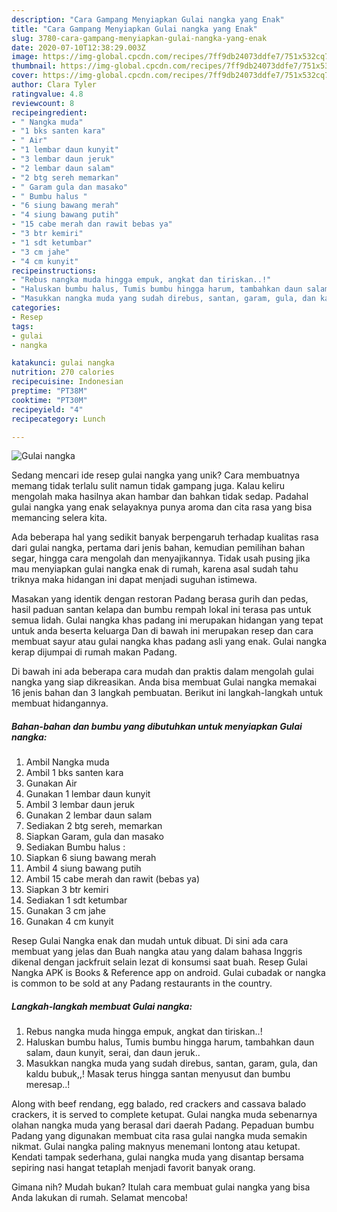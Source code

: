 ```yaml
---
description: "Cara Gampang Menyiapkan Gulai nangka yang Enak"
title: "Cara Gampang Menyiapkan Gulai nangka yang Enak"
slug: 3780-cara-gampang-menyiapkan-gulai-nangka-yang-enak
date: 2020-07-10T12:38:29.003Z
image: https://img-global.cpcdn.com/recipes/7ff9db24073ddfe7/751x532cq70/gulai-nangka-foto-resep-utama.jpg
thumbnail: https://img-global.cpcdn.com/recipes/7ff9db24073ddfe7/751x532cq70/gulai-nangka-foto-resep-utama.jpg
cover: https://img-global.cpcdn.com/recipes/7ff9db24073ddfe7/751x532cq70/gulai-nangka-foto-resep-utama.jpg
author: Clara Tyler
ratingvalue: 4.8
reviewcount: 8
recipeingredient:
- " Nangka muda"
- "1 bks santen kara"
- " Air"
- "1 lembar daun kunyit"
- "3 lembar daun jeruk"
- "2 lembar daun salam"
- "2 btg sereh memarkan"
- " Garam gula dan masako"
- " Bumbu halus "
- "6 siung bawang merah"
- "4 siung bawang putih"
- "15 cabe merah dan rawit bebas ya"
- "3 btr kemiri"
- "1 sdt ketumbar"
- "3 cm jahe"
- "4 cm kunyit"
recipeinstructions:
- "Rebus nangka muda hingga empuk, angkat dan tiriskan..!"
- "Haluskan bumbu halus, Tumis bumbu hingga harum, tambahkan daun salam, daun kunyit, serai, dan daun jeruk.."
- "Masukkan nangka muda yang sudah direbus, santan, garam, gula, dan kaldu bubuk,,! Masak terus hingga santan menyusut dan bumbu meresap..!"
categories:
- Resep
tags:
- gulai
- nangka

katakunci: gulai nangka 
nutrition: 270 calories
recipecuisine: Indonesian
preptime: "PT38M"
cooktime: "PT30M"
recipeyield: "4"
recipecategory: Lunch

---
```



![Gulai nangka](https://img-global.cpcdn.com/recipes/7ff9db24073ddfe7/751x532cq70/gulai-nangka-foto-resep-utama.jpg)

Sedang mencari ide resep gulai nangka yang unik? Cara membuatnya memang tidak terlalu sulit namun tidak gampang juga. Kalau keliru mengolah maka hasilnya akan hambar dan bahkan tidak sedap. Padahal gulai nangka yang enak selayaknya punya aroma dan cita rasa yang bisa memancing selera kita.

Ada beberapa hal yang sedikit banyak berpengaruh terhadap kualitas rasa dari gulai nangka, pertama dari jenis bahan, kemudian pemilihan bahan segar, hingga cara mengolah dan menyajikannya. Tidak usah pusing jika mau menyiapkan gulai nangka enak di rumah, karena asal sudah tahu triknya maka hidangan ini dapat menjadi suguhan istimewa.

Masakan yang identik dengan restoran Padang berasa gurih dan pedas, hasil paduan santan kelapa dan bumbu rempah lokal ini terasa pas untuk semua lidah. Gulai nangka khas padang ini merupakan hidangan yang tepat untuk anda beserta keluarga Dan di bawah ini merupakan resep dan cara membuat sayur atau gulai nangka khas padang asli yang enak. Gulai nangka kerap dijumpai di rumah makan Padang.


Di bawah ini ada beberapa cara mudah dan praktis dalam mengolah gulai nangka yang siap dikreasikan. Anda bisa membuat Gulai nangka memakai 16 jenis bahan dan 3 langkah pembuatan. Berikut ini langkah-langkah untuk membuat hidangannya.

<!--inarticleads1-->

##### Bahan-bahan dan bumbu yang dibutuhkan untuk menyiapkan Gulai nangka:

1. Ambil  Nangka muda
1. Ambil 1 bks santen kara
1. Gunakan  Air
1. Gunakan 1 lembar daun kunyit
1. Ambil 3 lembar daun jeruk
1. Gunakan 2 lembar daun salam
1. Sediakan 2 btg sereh, memarkan
1. Siapkan  Garam, gula dan masako
1. Sediakan  Bumbu halus :
1. Siapkan 6 siung bawang merah
1. Ambil 4 siung bawang putih
1. Ambil 15 cabe merah dan rawit (bebas ya)
1. Siapkan 3 btr kemiri
1. Sediakan 1 sdt ketumbar
1. Gunakan 3 cm jahe
1. Gunakan 4 cm kunyit


Resep Gulai Nangka enak dan mudah untuk dibuat. Di sini ada cara membuat yang jelas dan Buah nangka atau yang dalam bahasa Inggris dikenal dengan jackfruit selain lezat di konsumsi saat buah. Resep Gulai Nangka APK is Books &amp; Reference app on android. Gulai cubadak or nangka is common to be sold at any Padang restaurants in the country. 

<!--inarticleads2-->

##### Langkah-langkah membuat Gulai nangka:

1. Rebus nangka muda hingga empuk, angkat dan tiriskan..!
1. Haluskan bumbu halus, Tumis bumbu hingga harum, tambahkan daun salam, daun kunyit, serai, dan daun jeruk..
1. Masukkan nangka muda yang sudah direbus, santan, garam, gula, dan kaldu bubuk,,! Masak terus hingga santan menyusut dan bumbu meresap..!


Along with beef rendang, egg balado, red crackers and cassava balado crackers, it is served to complete ketupat. Gulai nangka muda sebenarnya olahan nangka muda yang berasal dari daerah Padang. Pepaduan bumbu Padang yang digunakan membuat cita rasa gulai nangka muda semakin nikmat. Gulai nangka paling maknyus menemani lontong atau ketupat. Kendati tampak sederhana, gulai nangka muda yang disantap bersama sepiring nasi hangat tetaplah menjadi favorit banyak orang. 

Gimana nih? Mudah bukan? Itulah cara membuat gulai nangka yang bisa Anda lakukan di rumah. Selamat mencoba!
